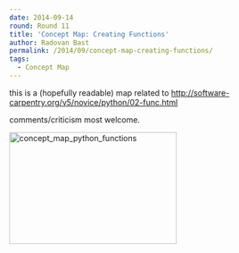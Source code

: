 ```yaml
---
date: 2014-09-14
round: Round 11
title: 'Concept Map: Creating Functions'
author: Radovan Bast
permalink: /2014/09/concept-map-creating-functions/
tags:
  - Concept Map
---
```

this is a (hopefully readable) map related to http://software-carpentry.org/v5/novice/python/02-func.html

comments/criticism most welcome.

[<img class="alignnone size-medium wp-image-8645" alt="concept_map_python_functions" src="http://files.software-carpentry.org/training-course/2014/09/concept_map_python_functions-300x200.jpg" width="300" height="200" />][1]

 [1]: http://files.software-carpentry.org/training-course/2014/09/concept_map_python_functions.jpg
